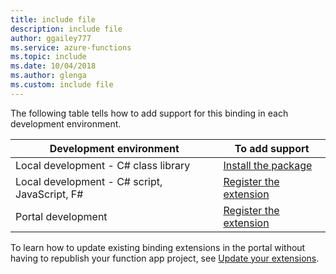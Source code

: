 ```yaml
---
title: include file
description: include file
author: ggailey777
ms.service: azure-functions
ms.topic: include
ms.date: 10/04/2018
ms.author: glenga
ms.custom: include file
---
```


The following table tells how to add support for this binding in each development environment.

| Development environment               | To add support |
|----------------------|----------------|
|Local development - C# class library       | [Install the package](../articles/azure-functions/functions-bindings-register.md#vs) |
|Local development - C# script, JavaScript, F# |[Register the extension](../articles/azure-functions/functions-bindings-register.md#extension-bundles)         |
|Portal development| [Register the extension](../articles/azure-functions/functions-bindings-register.md)  |

To learn how to update existing binding extensions in the portal without having to republish your function app project, see [Update your extensions](../articles/azure-functions/functions-bindings-register.md).